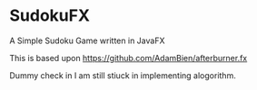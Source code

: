 # SudokuFX
A Simple Sudoku Game written in JavaFX

This is based upon https://github.com/AdamBien/afterburner.fx


Dummy check in
I am still stiuck in implementing alogorithm. 
